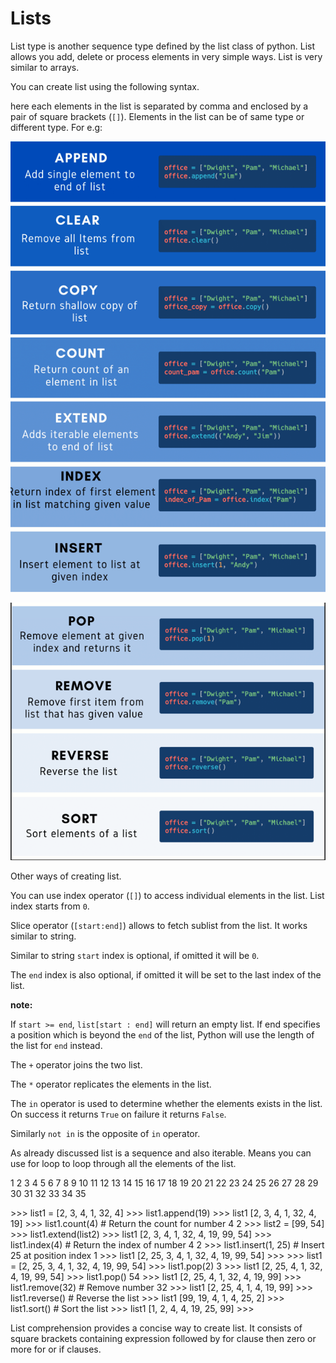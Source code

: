 # Lists

List type is another sequence type defined by the list class of python. List allows you add, delete or process elements in very simple ways. List is very similar to arrays.

You can create list using the following syntax.

here each elements in the list is separated by comma and enclosed by a pair of square brackets \(`[]`\). Elements in the list can be of same type or different type. For e.g:

![](../../.gitbook/assets/image%20%2826%29.png)

![](../../.gitbook/assets/image%20%2832%29.png)

Other ways of creating list.

You can use index operator \(`[]`\) to access individual elements in the list. List index starts from `0`.

Slice operator \(`[start:end]`\) allows to fetch sublist from the list. It works similar to string.

Similar to string `start` index is optional, if omitted it will be `0`.

The `end` index is also optional, if omitted it will be set to the last index of the list.

**note:**

If `start >= end`, `list[start : end]` will return an empty list. If end specifies a position which is beyond the `end` of the list, Python will use the length of the list for `end` instead.

The `+` operator joins the two list.

The `*` operator replicates the elements in the list.

The `in` operator is used to determine whether the elements exists in the list. On success it returns `True` on failure it returns `False`.

Similarly `not in` is the opposite of `in` operator.

As already discussed list is a sequence and also iterable. Means you can use for loop to loop through all the elements of the list.

1 2 3 4 5 6 7 8 9 10 11 12 13 14 15 16 17 18 19 20 21 22 23 24 25 26 27 28 29 30 31 32 33 34 35

&gt;&gt;&gt; list1 \= \[2, 3, 4, 1, 32, 4\] &gt;&gt;&gt; list1.append\(19\) &gt;&gt;&gt; list1 \[2, 3, 4, 1, 32, 4, 19\] &gt;&gt;&gt; list1.count\(4\) \# Return the count for number 4 2 &gt;&gt;&gt; list2 \= \[99, 54\] &gt;&gt;&gt; list1.extend\(list2\) &gt;&gt;&gt; list1 \[2, 3, 4, 1, 32, 4, 19, 99, 54\] &gt;&gt;&gt; list1.index\(4\) \# Return the index of number 4 2 &gt;&gt;&gt; list1.insert\(1, 25\) \# Insert 25 at position index 1 &gt;&gt;&gt; list1 \[2, 25, 3, 4, 1, 32, 4, 19, 99, 54\] &gt;&gt;&gt; &gt;&gt;&gt; list1 \= \[2, 25, 3, 4, 1, 32, 4, 19, 99, 54\] &gt;&gt;&gt; list1.pop\(2\) 3 &gt;&gt;&gt; list1 \[2, 25, 4, 1, 32, 4, 19, 99, 54\] &gt;&gt;&gt; list1.pop\(\) 54 &gt;&gt;&gt; list1 \[2, 25, 4, 1, 32, 4, 19, 99\] &gt;&gt;&gt; list1.remove\(32\) \# Remove number 32 &gt;&gt;&gt; list1 \[2, 25, 4, 1, 4, 19, 99\] &gt;&gt;&gt; list1.reverse\(\) \# Reverse the list &gt;&gt;&gt; list1 \[99, 19, 4, 1, 4, 25, 2\] &gt;&gt;&gt; list1.sort\(\) \# Sort the list &gt;&gt;&gt; list1 \[1, 2, 4, 4, 19, 25, 99\] &gt;&gt;&gt;

List comprehension provides a concise way to create list. It consists of square brackets containing expression followed by for clause then zero or more for or if clauses.
